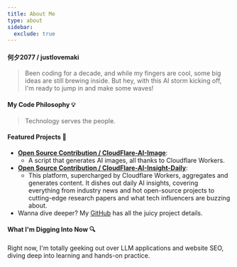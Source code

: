 ```yaml
---
title: About Me
type: about
sidebar:
  exclude: true
---
```

#### 何夕2077 / justlovemaki

> Been coding for a decade, and while my fingers are cool, some big ideas are still brewing inside.
> But hey, with this AI storm kicking off, I'm ready to jump in and make some waves!

#### My Code Philosophy 💡

> Technology serves the people.

#### Featured Projects 🌟

*   **[Open Source Contribution / CloudFlare-AI-Image](https://github.com/justlovemaki/CloudFlare-AI-Image)**:
    *   A script that generates AI images, all thanks to Cloudflare Workers.
*   **[Open Source Contribution / CloudFlare-AI-Insight-Daily](https://github.com/justlovemaki/CloudFlare-AI-Insight-Daily)**:
    *   This platform, supercharged by Cloudflare Workers, aggregates and generates content. It dishes out daily AI insights, covering everything from industry news and hot open-source projects to cutting-edge research papers and what tech influencers are buzzing about.
*   Wanna dive deeper? My [GitHub](https://github.com/justlovemaki) has all the juicy project details.

#### What I'm Digging Into Now 🔍

Right now, I'm totally geeking out over LLM applications and website SEO, diving deep into learning and hands-on practice.